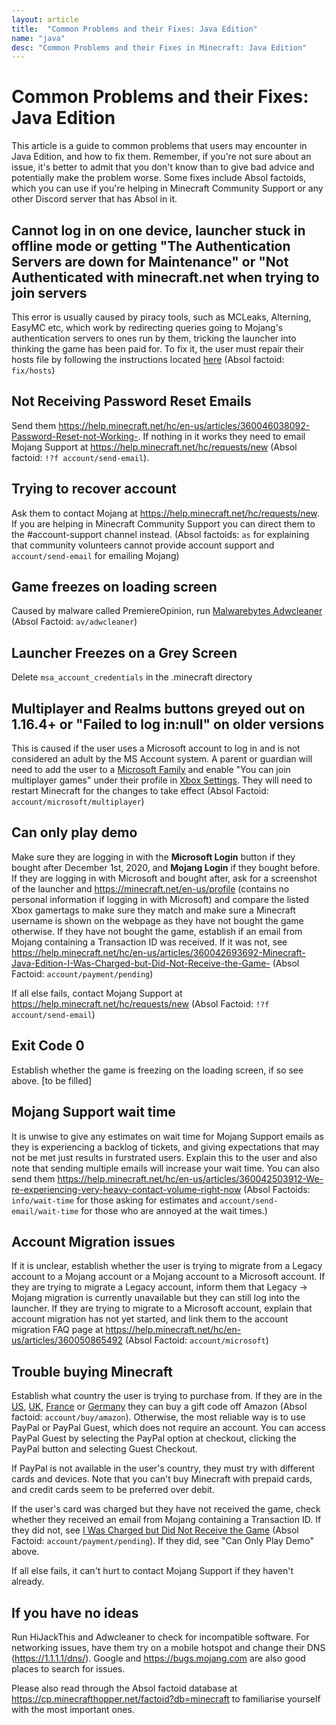 ```yaml
---
layout: article
title:  "Common Problems and their Fixes: Java Edition"
name: "java"
desc: "Common Problems and their Fixes in Minecraft: Java Edition"
---
```

# Common Problems and their Fixes: Java Edition
This article is a guide to common problems that users may encounter in Java Edition, and how to fix them. Remember, if you're not sure about an issue, it's better to admit that you don't know than to give bad advice and potentially make the problem worse. Some fixes include Absol factoids, which you can use if you're helping in Minecraft Community Support or any other Discord server that has Absol in it.

 ## Cannot log in on one device, launcher stuck in offline mode or getting "The Authentication Servers are down for Maintenance" or "Not Authenticated with minecraft.net when trying to join servers
This error is usually caused by piracy tools, such as MCLeaks, Alterning, EasyMC etc, which work by redirecting queries going to Mojang's authentication servers to ones run by them, tricking the launcher into thinking the game has been paid for. To fix it, the user must repair their hosts file by following the instructions located [here](_help/hosts-file) (Absol factoid: `fix/hosts`)

## Not Receiving Password Reset Emails
Send them https://help.minecraft.net/hc/en-us/articles/360046038092-Password-Reset-not-Working-. If nothing in it works they need to email Mojang Support at https://help.minecraft.net/hc/requests/new (Absol factoid: `!?f account/send-email`).

## Trying to recover account
Ask them to contact Mojang at https://help.minecraft.net/hc/requests/new. If you are helping in Minecraft Community Support you can direct them to the #account-support channel instead. (Absol factoids: `as` for explaining that community volunteers cannot provide account support and `account/send-email` for emailing Mojang)

## Game freezes on loading screen
Caused by malware called PremiereOpinion, run [Malwarebytes Adwcleaner](https://www.malwarebytes.com/adwcleaner/) (Absol Factoid: `av/adwcleaner`)

## Launcher Freezes on a Grey Screen
Delete `msa_account_credentials` in the .minecraft directory

## Multiplayer and Realms buttons greyed out on 1.16.4+ or "Failed to log in:null" on older versions
This is caused if the user uses a Microsoft account to log in and is not considered an adult by the MS Account system. A parent or guardian will need to add the user to a [Microsoft Family](http://account.microsoft.com/family/addmember) and enable "You can join multiplayer games" under their profile in [Xbox Settings](https://account.xbox.com/settings). They will need to restart Minecraft for the changes to take effect (Absol Factoid: `account/microsoft/multiplayer`)


## Can only play demo
Make sure they are logging in with the **Microsoft Login** button if they bought after December 1st, 2020, and **Mojang Login** if they bought before. If they are logging in with Microsoft and bought after, ask for a screenshot of the launcher and https://minecraft.net/en-us/profile (contains no personal information if logging in with Microsoft) and compare the listed Xbox gamertags to make sure they match and make sure a Minecraft username is shown on the webpage as they have not bought the game otherwise. If they have not bought the game, establish if an email from Mojang containing a Transaction ID was received. If it was not, see https://help.minecraft.net/hc/en-us/articles/360042693692-Minecraft-Java-Edition-I-Was-Charged-but-Did-Not-Receive-the-Game- (Absol Factoid: `account/payment/pending`)

If all else fails, contact Mojang Support at https://help.minecraft.net/hc/requests/new  (Absol Factoid: `!?f account/send-email`)

## Exit Code 0
Establish whether the game is freezing on the loading screen, if so see above. [to be filled]

## Mojang Support wait time
It is unwise to give any estimates on wait time for Mojang Support emails as they is experiencing a backlog of tickets, and giving expectations that may not be met just results in furstrated users. Explain this to the user and also note that sending multiple emails will increase your wait time. You can also send them https://help.minecraft.net/hc/en-us/articles/360042503912-We-re-experiencing-very-heavy-contact-volume-right-now (Absol Factoids: `info/wait-time` for those asking for estimates and `account/send-email/wait-time` for those who are annoyed at the wait times.)

## Account Migration issues
If it is unclear, establish whether the user is trying to migrate from a Legacy account to a Mojang account or a Mojang account to a Microsoft account. If they are trying to migrate a Legacy account, inform them that Legacy -> Mojang migration is currently unavailable but they can still log into the launcher. If they are trying to migrate to a Microsoft account, explain that account migration has not yet started, and link them to the account migration FAQ page at https://help.minecraft.net/hc/en-us/articles/360050865492 (Absol Factoid: `account/microsoft`)

## Trouble buying Minecraft
Establish what country the user is trying to purchase from. If they are in the [US](https://www.amazon.com/Minecraft-PC-Mac-Code/dp/B010KYDNDG), [UK](https://www.amazon.co.uk/Minecraft-PC-Mac-Code/dp/B010KYDNDG/), [France](https://www.amazon.fr/Minecraft-PC-Mac-Code/dp/B010KYDNDG/) or [Germany](https://www.amazon.de/Minecraft-PC-Mac-Code/dp/B010KYDNDG/) they can buy a gift code off Amazon (Absol factoid: `account/buy/amazon`). Otherwise, the most reliable way is to use PayPal or PayPal Guest, which does not require an account. You can access PayPal Guest by selecting the PayPal option at checkout, clicking the PayPal button and selecting Guest Checkout.

If PayPal is not available in the user's country, they must try with different cards and devices. Note that you can't buy Minecraft with prepaid cards, and credit cards seem to be preferred over debit. 

If the user's card was charged but they have not received the game, check whether they received an email from Mojang containing a Transaction ID. If they did not, see [I Was Charged but Did Not Receive the Game](https://help.minecraft.net/hc/en-us/articles/360042693692-Minecraft-Java-Edition-I-Was-Charged-but-Did-Not-Receive-the-Game-) (Absol Factoid: `account/payment/pending`). If they did, see "Can Only Play Demo" above.

If all else fails, it can't hurt to contact Mojang Support if they haven't already.


## If you have no ideas
Run HiJackThis and Adwcleaner to check for incompatible software. For networking issues, have them try on a mobile hotspot and change their DNS (https://1.1.1.1/dns/). Google and https://bugs.mojang.com are also good places to search for issues.

Please also read through the Absol factoid database at https://cp.minecrafthopper.net/factoid?db=minecraft to familiarise yourself with the most important ones.